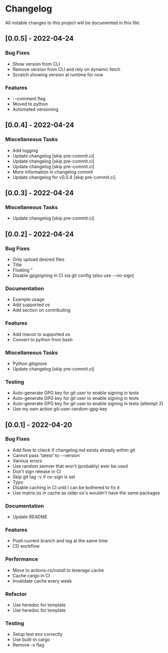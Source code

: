 # Changelog

All notable changes to this project will be documented in this file.

## [0.0.5] - 2022-04-24

### Bug Fixes

- Show version from CLI
- Remove version from CLI and rely on dynamic fetch
- Scratch showing version at runtime for now

### Features

- --comment flag
- Moved to python
- Automated versioning

## [0.0.4] - 2022-04-24

### Miscellaneous Tasks

- Add logging
- Update changelog [skip pre-commit.ci]
- Update changelog [skip pre-commit.ci]
- Update changelog [skip pre-commit.ci]
- More information in changelog commit
- Update changelog for v0.0.4 [skip pre-commit.ci]

## [0.0.3] - 2022-04-24

### Miscellaneous Tasks

- Update changelog [skip pre-commit.ci]

## [0.0.2] - 2022-04-24

### Bug Fixes

- Only upload desired files
- Title
- Floating "
- Disable gpgsigning in CI via git config (also use --no-sign)

### Documentation

- Example usage
- Add supported os
- Add section on contributing

### Features

- Add macos to supported os
- Convert to python from bash

### Miscellaneous Tasks

- Python gitignore
- Update changelog [skip pre-commit.ci]

### Testing

- Auto-generate  GPG key for git user to enable signing in tests
- Auto-generate  GPG key for git user to enable signing in tests
- Auto-generate  GPG key for git user to enable signing in tests (attempt 2)
- Use my own action git-user-random-gpg-key

## [0.0.1] - 2022-04-20

### Bug Fixes

- Add flow to check if changelog.md exists already within git
- Cannot pass 'latest' to --version
- Various errors
- Use random semver that won't (probably) ever be used
- Don't sign release in CI
- Skip git tag -v if no-sign is set
- Typo
- Disable caching in CI until I can be bothered to fix it
- Use matrix.os in cache as older os's wouldn't have the same packages

### Documentation

- Update README

### Features

- Push current branch and tag at the same time
- CD workflow

### Performance

- Move to actions-rs/install to leverage cache
- Cache cargo in CI
- Invalidate cache every week

### Refactor

- Use heredoc for template
- Use heredoc for template

### Testing

- Setup test env correctly
- Use built-in cargo
- Remove -x flag

<!-- generated by git-cliff -->
